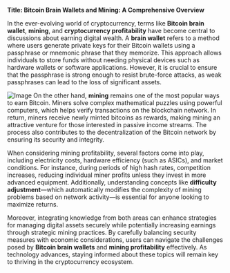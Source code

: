 **Title: Bitcoin Brain Wallets and Mining: A Comprehensive Overview**

In the ever-evolving world of cryptocurrency, terms like **Bitcoin brain wallet**, **mining**, and **cryptocurrency profitability** have become central to discussions about earning digital wealth. A **brain wallet** refers to a method where users generate private keys for their Bitcoin wallets using a passphrase or mnemonic phrase that they memorize. This approach allows individuals to store funds without needing physical devices such as hardware wallets or software applications. However, it is crucial to ensure that the passphrase is strong enough to resist brute-force attacks, as weak passphrases can lead to the loss of significant assets.


![Image](https://github.com/user-attachments/assets/31692037-0104-4703-abd1-696b6a7dd41b)
On the other hand, **mining** remains one of the most popular ways to earn Bitcoin. Miners solve complex mathematical puzzles using powerful computers, which helps verify transactions on the blockchain network. In return, miners receive newly minted bitcoins as rewards, making mining an attractive venture for those interested in passive income streams. The process also contributes to the decentralization of the Bitcoin network by ensuring its security and integrity.

When considering mining profitability, several factors come into play, including electricity costs, hardware efficiency (such as ASICs), and market conditions. For instance, during periods of high hash rates, competition increases, reducing individual miner profits unless they invest in more advanced equipment. Additionally, understanding concepts like **difficulty adjustment**—which automatically modifies the complexity of mining problems based on network activity—is essential for anyone looking to maximize returns.

Moreover, integrating knowledge from both areas can enhance strategies for managing digital assets securely while potentially increasing earnings through strategic mining practices. By carefully balancing security measures with economic considerations, users can navigate the challenges posed by **Bitcoin brain wallets** and **mining profitability** effectively. As technology advances, staying informed about these topics will remain key to thriving in the cryptocurrency ecosystem.